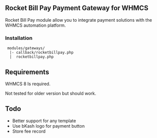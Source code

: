 ## Rocket Bill Pay Payment Gateway for WHMCS

Rocket Bill Pay module allow you to integrate payment solutions with the WHMCS automation platform.


### Installation

```
 modules/gateways/
  |- callback/rocketbillpay.php
  |  rocketbillpay.php
```

## Requirements

WHMCS 8 Is required.

Not tested for older version but should work.

## Todo

- Better support for any template
- Use bKash logo for payment button
- Store fee record